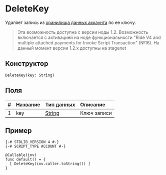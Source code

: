 # DeleteKey

Удаляет запись из [хранилища данных аккаунта](/blockchain/account/account-data-storage.md) по ее ключу.

> Эта возможность доступна с версии ноды 1.2. Возможность включается с активацией на ноде функциональности "Ride V4 and multiple attached payments for Invoke Script Transaction" (№16).
На данный момент версии 1.2.x доступны на stagenet

## Конструктор

`DeleteKey(key: String)`

## Поля

|   #   | Название | Тип данных | Описание |
| :--- | :--- | :--- | :--- |
| 1 | key | [String](/ride/data-types/string.md) | Ключ записи |

## Пример

```ride
{-# STDLIB_VERSION 4 #-}
{-# SCRIPT_TYPE ACCOUNT #-}
    
@Callable(inv)
func default() = {
  [ DeleteKey(inv.caller.toString()) ]
}
```
